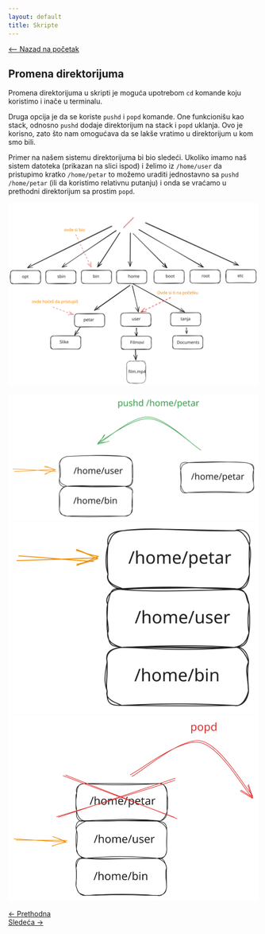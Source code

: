 ```yaml
---
layout: default
title: Skripte
---
```


<link rel="stylesheet" href="/UNIX-beginner-course/assets/css/custom.css">

 
<script>
  window.dataLayer = window.dataLayer || [];
  function gtag(){dataLayer.push(arguments);}
  gtag('js', new Date());
  gtag('config', 'G-Q6NY1G1P9S');
</script>
<script defer data-domain="dianasantavec.github.io/unix-beginner-course" src="https://unix.psc.vl.ba.node.igorsikuljak.rs/js/script.js"></script>

<div style="margin-bottom: 1em;">
  <a href="/UNIX-beginner-course/" class="button-nav">⟵ Nazad na početak</a>
</div>

## Promena direktorijuma
Promena direktorijuma u skripti je moguća upotrebom `cd` komande koju koristimo i inače u terminalu.

Druga opcija je da se koriste `pushd` i `popd` komande. One funkcionišu kao stack, odnosno `pushd` dodaje direktorijum na stack i `popd` uklanja. Ovo je korisno, zato što nam omogućava da se lakše vratimo u direktorijum u kom smo bili.

Primer na našem sistemu direktorijuma bi bio sledeći. Ukoliko imamo naš sistem datoteka (prikazan na slici ispod) i želimo iz `/home/user` da pristupimo kratko `/home/petar` to možemo uraditi jednostavno sa `pushd /home/petar` (ili da koristimo relativnu putanju) i onda se vraćamo u prethodni direktorijum sa prostim `popd`. 

![pushd example filesystem](../assets/diagrams/pushd_filesystem_diagram.svg)

![pushd](../assets/diagrams/pushd_diagram.svg)
![after pushd](../assets/diagrams/after_pushd_diagram.svg)
![popd](../assets/diagrams/popd_diagram.svg)

<div class="nav-buttons-wrapper">
  <div class="nav-left">
    <a href="6_3-hello_world.html" class="button-nav">← Prethodna</a>
  </div>
  <div class="nav-right">
    <a href="6_5-parametri.html" class="button-nav">Sledeća →</a>
  </div>
</div>